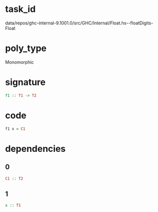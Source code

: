 
# task_id
data/repos/ghc-internal-9.1001.0/src/GHC/Internal/Float.hs--floatDigits-Float

# poly_type
Monomorphic

# signature
```haskell
f1 :: T1 -> T2
```   

# code
```haskell
f1 x = C1
```
# dependencies
## 0
```haskell
C1 :: T2
```
## 1
```haskell
x :: T1
```
